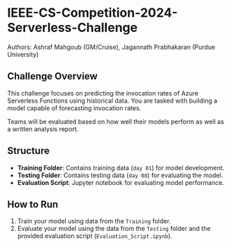 # IEEE-CS-Competition-2024-Serverless-Challenge
Authors: Ashraf Mahgoub (GM/Cruise), Jagannath Prabhakaran (Purdue University)

## Challenge Overview
This challenge focuses on predicting the invocation rates of Azure Serverless Functions using historical data. You are tasked with building a model capable of forecasting invocation rates.

Teams will be evaluated based on how well their models perform as well as a written analysis report. 

## Structure
- **Training Folder**: Contains training data (`day 01`) for model development.
- **Testing Folder**: Contains testing data (`day 08`) for evaluating the model.
- **Evaluation Script**: Jupyter notebook for evaluating model performance.

## How to Run
1. Train your model using data from the `Training` folder.
2. Evaluate your model using the data from the `Testing` folder and the provided evaluation script (`Evaluation_Script.ipynb`).



